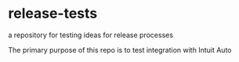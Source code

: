 # release-tests
a repository for testing ideas for release processes

The primary purpose of this repo is to test integration with Intuit Auto

